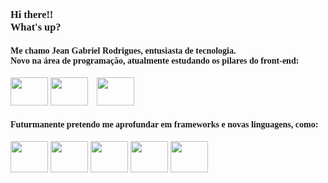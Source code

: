 <h3><font face="Verdana"> Hi there!!<br>What's up?<br></font></h3>
<h4><font face="Verdana">Me chamo Jean Gabriel Rodrigues, entusiasta de tecnologia. <br> Novo na área de programação, atualmente estudando os pilares do front-end:</font></h4>
<div style="display: inline-block">
  <img height="45" width="60" src="https://cdn.jsdelivr.net/gh/devicons/devicon/icons/html5/html5-original.svg" />
  <img height="45" width="60" src="https://cdn.jsdelivr.net/gh/devicons/devicon/icons/css3/css3-original.svg" />
  <img height="45" width="60" style="margin-left:10px;" src="https://cdn.jsdelivr.net/gh/devicons/devicon/icons/javascript/javascript-original.svg" />
</div> 
<h4><font face="Verdana">Futurmanente pretendo me aprofundar em frameworks e novas linguagens, como:</font></h4>
<div style="display: inline-block">
  <img height="50" width="60"src="https://cdn.jsdelivr.net/gh/devicons/devicon/icons/python/python-original.svg" />
  <img height="50" width="60"src="https://cdn.jsdelivr.net/gh/devicons/devicon/icons/java/java-original.svg" />
  <img height="50" width="60"src="https://cdn.jsdelivr.net/gh/devicons/devicon/icons/react/react-original.svg" />
  <img height="50" width="60"src="https://cdn.jsdelivr.net/gh/devicons/devicon/icons/vuejs/vuejs-original.svg" />
  <img height="50" width="60" src="https://cdn.jsdelivr.net/gh/devicons/devicon/icons/angularjs/angularjs-original.svg" />           
</div> 



